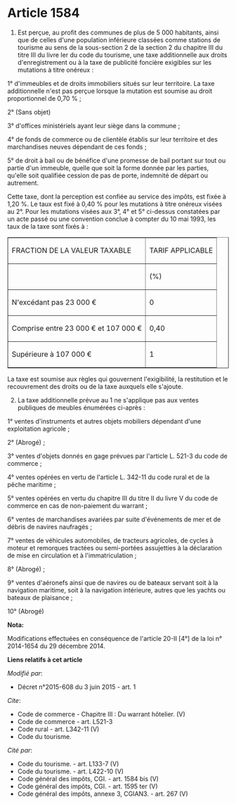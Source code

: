 # Article 1584

1. Est perçue, au profit des communes de plus de 5 000 habitants, ainsi que de celles d'une population inférieure classées
comme stations de tourisme au sens de la sous-section 2 de la section 2 du chapitre III du titre III du livre Ier du code du
tourisme, une taxe additionnelle aux droits d'enregistrement ou à la taxe de publicité foncière exigibles sur les mutations à
titre onéreux : 

1° d'immeubles et de droits immobiliers situés sur leur territoire. La taxe additionnelle n'est pas perçue lorsque la
mutation est soumise au droit proportionnel de 0,70 % ; 

2° (Sans objet) 

3° d'offices ministériels ayant leur siège dans la commune ; 

4° de fonds de commerce ou de clientèle établis sur leur territoire et des marchandises neuves dépendant de ces fonds ; 

5° de droit à bail ou de bénéfice d'une promesse de bail portant sur tout ou partie d'un immeuble, quelle que soit la forme
donnée par les parties, qu'elle soit qualifiée cession de pas de porte, indemnité de départ ou autrement. 

Cette taxe, dont la perception est confiée au service des impôts, est fixée à 1,20 %. Le taux est fixé à 0,40 % pour les
mutations à titre onéreux visées au 2°. Pour les mutations visées aux 3°, 4° et 5° ci-dessus constatées par un acte passé ou
une convention conclue à compter du 10 mai 1993, les taux de la taxe sont fixés à : 

<table align="center" cellpadding="0" cellspacing="0" border="1">
  <tbody>
    <tr>
      <td>

FRACTION DE LA VALEUR TAXABLE 

</td>
      <td>

TARIF APPLICABLE 

</td>
    </tr>
    <tr>
      <td>
      </td><td>

(%) 

</td>
    </tr>
    <tr>
      <td>

N'excédant pas 23 000 € 

</td>
      <td>

0 

</td>
    </tr>
    <tr>
      <td>

Comprise entre 23 000 € et 107 000 € 

</td>
      <td>

0,40 

</td>
    </tr>
    <tr>
      <td>

Supérieure à 107 000 € 

</td>
      <td>

1 

</td>
    </tr>
  </tbody>
</table>

La taxe est soumise aux règles qui gouvernent l'exigibilité, la restitution et le recouvrement des droits ou de la taxe
auxquels elle s'ajoute. 

2. La taxe additionnelle prévue au 1 ne s'applique pas aux ventes publiques de meubles énumérées ci-après : 

1° ventes d'instruments et autres objets mobiliers dépendant d'une exploitation agricole ; 

2° (Abrogé) ; 

3° ventes d'objets donnés en gage prévues par l'article L. 521-3 du code de commerce ; 

4° ventes opérées en vertu de l'article L. 342-11 du code rural et de la pêche maritime ; 

5° ventes opérées en vertu du chapitre III du titre II du livre V du code de commerce en cas de non-paiement du warrant ; 

6° ventes de marchandises avariées par suite d'événements de mer et de débris de navires naufragés ; 

7° ventes de véhicules automobiles, de tracteurs agricoles, de cycles à moteur et remorques tractées ou semi-portées
assujetties à la déclaration de mise en circulation et à l'immatriculation ; 

8° (Abrogé) ; 

9° ventes d'aéronefs ainsi que de navires ou de bateaux servant soit à la navigation maritime, soit à la navigation
intérieure, autres que les yachts ou bateaux de plaisance ; 

10° (Abrogé)

**Nota:**

Modifications effectuées en conséquence de l'article 20-II [4°] de la loi n° 2014-1654 du 29 décembre 2014.

**Liens relatifs à cet article**

_Modifié par_:

  - Décret n°2015-608 du 3 juin 2015 - art. 1

_Cite_:

  - Code de commerce -  Chapitre III : Du warrant hôtelier. (V)
  - Code de commerce - art. L521-3
  - Code rural - art. L342-11 (V)
  - Code du tourisme.

_Cité par_:

  - Code du tourisme. - art. L133-7 (V)
  - Code du tourisme. - art. L422-10 (V)
  - Code général des impôts, CGI. - art. 1584 bis (V)
  - Code général des impôts, CGI. - art. 1595 ter (V)
  - Code général des impôts, annexe 3, CGIAN3. - art. 267 (V)
